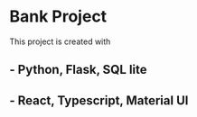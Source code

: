 # Bank Project

This project is created with
## - Python, Flask, SQL lite
## - React, Typescript, Material UI